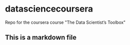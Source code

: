 # datasciencecoursera
Repo for the coursera course "The Data Scientist’s Toolbox"
## This is a markdown file
